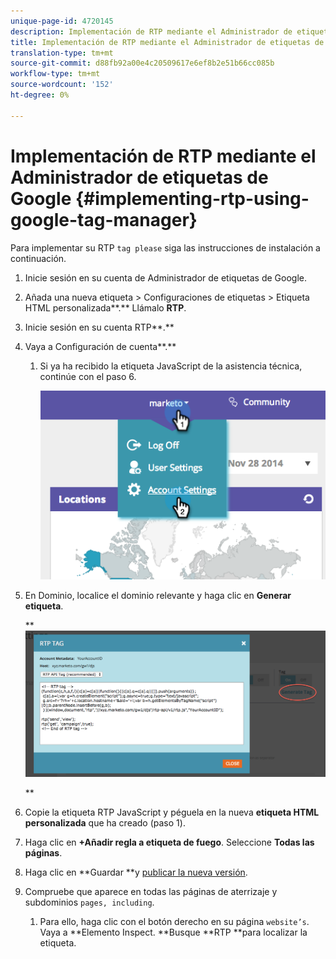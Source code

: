 ```yaml
---
unique-page-id: 4720145
description: Implementación de RTP mediante el Administrador de etiquetas de Google - Documentos de marketing - Documentación del producto
title: Implementación de RTP mediante el Administrador de etiquetas de Google
translation-type: tm+mt
source-git-commit: d88fb92a00e4c20509617e6ef8b2e51b66cc085b
workflow-type: tm+mt
source-wordcount: '152'
ht-degree: 0%

---
```



# Implementación de RTP mediante el Administrador de etiquetas de Google {#implementing-rtp-using-google-tag-manager}

Para implementar su RTP `tag please` siga las instrucciones de instalación a continuación.

1. Inicie sesión en su cuenta de Administrador de etiquetas de Google.

1. Añada una nueva etiqueta > Configuraciones de etiquetas > Etiqueta HTML personalizada**.** Llámalo **RTP**.

1. Inicie sesión en su cuenta RTP**.**

1. Vaya a Configuración de cuenta**.**

   1. Si ya ha recibido la etiqueta JavaScript de la asistencia técnica, continúe con el paso 6.

      ![](assets/image2014-11-30-15-3a19-3a21.png)

1. En Dominio, localice el dominio relevante y haga clic en **Generar etiqueta**.

   ** ![](assets/image2014-11-30-15-3a20-3a17.png)

   **

1. Copie la etiqueta RTP JavaScript y péguela en la nueva **etiqueta HTML personalizada** que ha creado (paso 1).

1. Haga clic en **+Añadir regla a etiqueta de fuego**. Seleccione **Todas las páginas**.

1. Haga clic en **Guardar **y [publicar la nueva versión](https://support.google.com/tagmanager/answer/2699097?hl=en).

1. Compruebe que aparece en todas las páginas de aterrizaje y subdominios `pages, including`.

   1. Para ello, haga clic con el botón derecho en su página `website’s`. Vaya a **Elemento Inspect. **Busque **RTP **para localizar la etiqueta.

